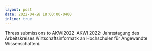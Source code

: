 ```yaml
---
layout: post
date: 2022-04-28 18:00:00-0400
inline: true
---
```


Thress submissions to AKWI2022 (AKWI 2022: Jahrestagung des
Arbeitskreises Wirtschaftsinformatik an Hochschulen für Angewandte
Wissenschaften).
